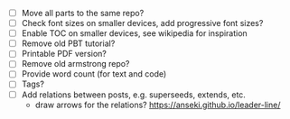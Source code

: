 - [ ] Move all parts to the same repo?
- [ ] Check font sizes on smaller devices, add progressive font sizes?
- [ ] Enable TOC on smaller devices, see wikipedia for inspiration
- [ ] Remove old PBT tutorial?
- [ ] Printable PDF version?
- [ ] Remove old armstrong repo?
- [ ] Provide word count (for text and code)
- [ ] Tags?
- [ ] Add relations between posts, e.g. superseeds, extends, etc.
  + draw arrows for the relations? https://anseki.github.io/leader-line/
